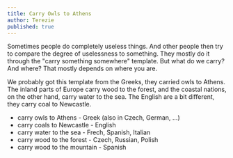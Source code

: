 ```yaml
---
title: Carry Owls to Athens
author: Terezie
published: true
---
```


Sometimes people do completely useless things. And other people then try to compare the degree of uselessness to something. They mostly do it through the "carry something somewhere" template. But what do we carry? And where? That mostly depends on where you are.

We probably got this template from the Greeks, they carried owls to Athens. The inland parts of Europe carry wood to the forest, and the coastal nations, on the other hand, carry water to the sea. The English are a bit different, they carry coal to Newcastle.

- carry owls to Athens - Greek (also in Czech, German, ...)
- carry coals to Newcastle - English
- carry water to the sea - Frech, Spanish, Italian
- carry wood to the forest - Czech, Russian, Polish
- carry wood to the mountain - Spanish
